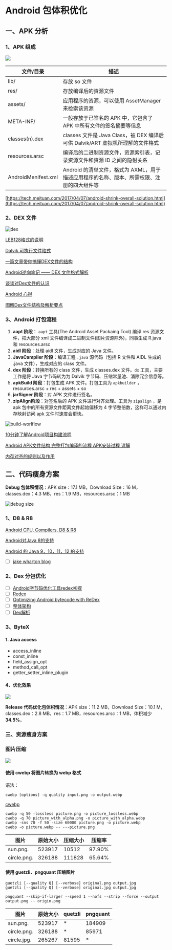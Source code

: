 # Android 包体积优化

## 一、APK 分析
### 1、APK 组成

![](./pics/app.jpg)

| 文件/目录           | 描述                                                         |
| ------------------- | ------------------------------------------------------------ |
| lib/                | 存放 so 文件                                                 |
| res/                | 存放编译后的资源文件                                         |
| assets/             | 应用程序的资源，可以使用 AssetManager 来检索该资源           |
| META-INF/           | 一般存放于已签名的 APK 中，它包含了 APK 中所有文件的签名摘要等信息 |
| classes(n).dex      | classes 文件是 Java Class，被 DEX 编译后可供 Dalvik/ART 虚拟机所理解的文件格式 |
| resources.arsc      | 编译后的二进制资源文件，资源索引表，记录资源文件和资源 ID 之间的隐射关系 |
| AndroidMenifest.xml | Android 的清单文件，格式为 AXML，用于描述应用程序的名称、版本、所需权限、注册的四大组件等 |

[https://tech.meituan.com/2017/04/07/android-shrink-overall-solution.html](https://tech.meituan.com/2017/04/07/android-shrink-overall-solution.html)

### 2、DEX 文件

![dex](./pics/dex.png)

[LEB128格式的说明](http://gttiankai.github.io/2016/06/30/leb128%E7%BC%96%E7%A0%81%E6%A0%BC%E5%BC%8F/)

[Dalvik 可执行文件格式](https://source.android.com/devices/tech/dalvik/dex-format.html)

[一篇文章带你搞懂DEX文件的结构](https://blog.csdn.net/sinat_18268881/article/details/55832757)

[Android逆向笔记 —— DEX 文件格式解析](https://juejin.cn/post/6844903847647772686)

[谈谈对Dex文件的认识](https://blog.csdn.net/li0978/article/details/114981769)

[Android 心得](https://blog.csdn.net/qiyu93422/category_3275641.html)

[图解Dex文件结构及解析要点](https://blog.csdn.net/beyond702/article/details/52460721)

### 3、Android 打包流程

1. **aapt 阶段**： `aapt` 工具(The Android Asset Packaing Tool) 编译 res 资源文件，把大部分 xml 文件编译成二进制文件(图片资源除外)，同事生成 R.java 和 resources.arsc 
2. **aidl 阶段**：处理 aidl 文件，生成对应的 Java 文件。
3. **JavaCampiler 阶段**：编译工程 `.java` 源代码（包括 R 文件和 AIDL 生成的 .java 文件），生成对应的 class 文件。
4. **dex 阶段**：转换所有的 class 文件，生成 classes.dex 文件。`dx` 工具，主要工作是将 Java 字节码转为为 Dalvik 字节码、压缩常量池、消除冗余信息等。
5. **apkBuild 阶段**：打包生成 APK 文件。打包工具为 `apkbuilder` ，resources.arsc + res + assets + so
6. **jarSigner 阶段**：对 APK 文件进行签名。
7. **zipAlign阶段**：对签名后的 APK 文件进行对齐处理。工具为 `zipalign` ，是 apk 包中的所有资源文件距离文件起始偏移为 4 字节整倍数，这样可以通过内存映射访问 apk 文件时速度会更快。

![build-worlflow](./pics/build-workflow.png)



[10分钟了解Android项目构建流程](https://juejin.cn/post/6844903555795517453)

[Android APK文件结构 完整打包编译的流程 APK安装过程 详解](https://blog.csdn.net/aha_jasper/article/details/104944929)

[内存对齐的规则以及作用](http://www.cppblog.com/snailcong/archive/2009/03/16/76705.html)

## 二、代码瘦身方案

**Debug 包体积情况**：APK size：17.1 MB，Download Size：16 M，classes.dex：4.3 MB，res：1.9 MB，resources.arsc：1 MB

![debug size](./pics/debug_size.png)



### 1、D8 & R8

[Android CPU, Compilers, D8 & R8](https://juejin.cn/post/6844903936227278861)

[Android对Java 8的支持](https://mp.weixin.qq.com/s/8MJBlvhaSQ6KOj1_6QhlGg)

[ Android 的 Java 9，10，11，12 的支持](https://juejin.cn/post/6973833926544457736)

- [ ] [jake wharton blog](https://jakewharton.com/blog/)

### 2、Dex 分包优化

- [ ] [Android字节码优化工具redex初探](https://mp.weixin.qq.com/s/Og2TkGrZR490h9-KO23lmw)
- [ ] [Redex](https://fbredex.com/docs/installation)
- [ ] [Optimizing Android bytecode with ReDex](https://engineering.fb.com/2015/10/01/android/optimizing-android-bytecode-with-redex/)
- [ ] [整体架构](http://yourbay.me/all-about-tech/2020/05/12/redex-1-arch/)
- [ ] [Dex解析](http://yourbay.me/all-about-tech/2020/05/13/redex-2-parse-dex/)

### 3、ByteX

#### 1. Java access

* access_inline
* const_inline
* field_assign_opt
* method_call_opt
* getter_setter_inline_plugin

#### 4、优化效果
![](./pics/release_code.png)

**Release 代码优化包体积情况**：APK size：11.2 MB，Download Size：10.1 M，classes.dex：2.8 MB，res：1.7 MB，resources.arsc：1 MB，体积减少 **34.5%**。

### 三、资源瘦身方案

### 图片压缩

![](./pics/McImage.png)

#### 使用 cwebp 将图片转换为 webp 格式

语法：

```
cwebp [options] -q quality input.png -o output.webp
```

[cwebp](https://developers.google.com/speed/webp/docs/cwebp)

```
cwebp -q 50 -lossless picture.png -o picture_lossless.webp
cwebp -q 70 picture_with_alpha.png -o picture_with_alpha.webp
cwebp -sns 70 -f 50 -size 60000 picture.png -o picture.webp
cwebp -o picture.webp -- ---picture.png
```

| 图片 | 原始大小 | 压缩大小 | 压缩率 |
| ---- | -------- | -------- | ---- |
| sun.png<img src="./cwebp/sun.png" style="zoom:20%;" /> | 523917 | 10512 | 97.90% |
| circle.png<img src="./cwebp/circle.png" style="zoom:20%;" /> | 326188 | 111828 | 65.64% |

#### 使用 guetzli、pngquant 压缩图片

```
guetzli [--quality Q] [--verbose] original.png output.jpg
guetzli [--quality Q] [--verbose] original.jpg output.jpg

pngquant --skip-if-larger --speed 1 --nofs --strip --force --output output.png -- origin.png
```

| 图片 | 原始大小 | quetzli | pngquant |
| ---- | -------- | -------- | ---- |
| sun.png<img src="./cwebp/sun.png" style="zoom:20%;" /> | 523917 | * | 184909 |
| circle.png<img src="./cwebp/circle.png" style="zoom:20%;" /> | 326188 | * | 85971 |
| circle.jpg<img src="./cwebp/circle.jpg" style="zoom:20%;" /> | 265267 | 81595 | * |

